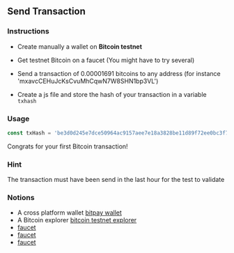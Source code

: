 ## Send Transaction


### Instructions

- Create manually a wallet on **Bitcoin testnet**

- Get testnet Bitcoin on a faucet (You might have to try several)

- Send a transaction of 0.00001691 bitcoins to any address (for instance 'mxavcCEHuJcKsCvuMhCqwN7W8SHN1bp3VL')
  
- Create a js file and store the hash of your transaction in a variable `txhash`

### Usage

```js
const txHash = 'be3d0d245e7dce50964ac9157aee7e18a3828be11d89f72ee0bc3f76b526e5bb'
```

Congrats for your first Bitcoin transaction!

### Hint

The transaction must have been send in the last hour for the test to validate

### Notions

- A cross platform wallet [bitpay wallet](https://bitpay.com/wallet/)
- A Bitcoin explorer [bitcoin testnet explorer](https://blockstream.info/testnet/)
- [faucet](https://kuttler.eu/en/bitcoin/btc/faucet/)
- [faucet](https://bitcoinfaucet.uo1.net/)
- [faucet](https://testnet-faucet.com/btc-testnet/)
